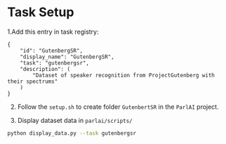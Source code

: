 # Task Setup 

1.Add this entry in task registry:
```
{
    "id": "GutenbergSR",
    "display_name": "GutenbergSR",
    "task": "gutenbergsr",
    "description": (
        "Dataset of speaker recognition from ProjectGutenberg with their spectrums"
    )
}
```

2. Follow the `setup.sh` to create folder `GutenbertSR` in the `ParlAI` project.

3. Display dataset data in `parlai/scripts/`
```bash
python display_data.py --task gutenbergsr
```
